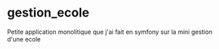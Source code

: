 # gestion_ecole
Petite application monolitique que j'ai fait en symfony sur la mini gestion d'une ecole
